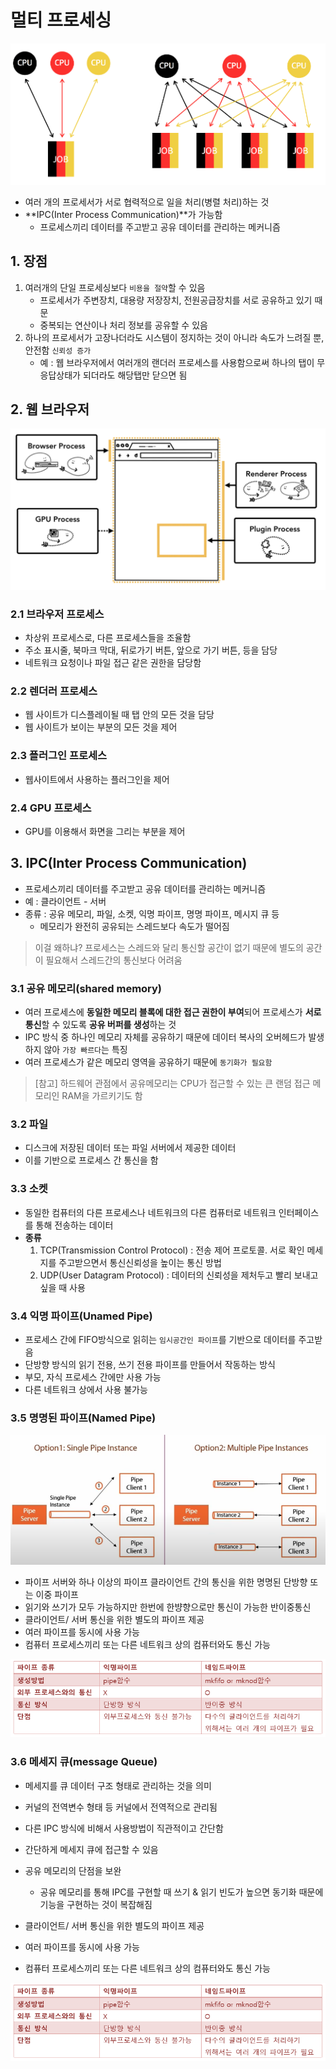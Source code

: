 # 멀티 프로세싱

![img](../../img/multipro.PNG)

- 여러 개의 프로세서가 서로 협력적으로 일을 처리(병렬 처리)하는 것
- **IPC(Inter Process Communication)**가 가능함
    - 프로세스끼리 데이터를 주고받고 공유 데이터를 관리하는 메커니즘


## 1. 장점

1. 여러개의 단일 프로세싱보다 `비용을 절약`할 수 있음
    - 프로세서가 주변장치, 대용량 저장장치, 전원공급장치를 서로 공유하고 있기 때문
    - 중복되는 연산이나 처리 정보를 공유할 수 있음
2. 하나의 프로세서가 고장나더라도 시스템이 정지하는 것이 아니라 속도가 느려질 뿐, 안전함 `신뢰성 증가`
    - 예 : 웹 브라우저에서 여러개의 랜더러 프로세스를 사용함으로써 하나의 탭이 무응답상태가 되더라도 해당탭만 닫으면 됨


## 2. 웹 브라우저

![img](../../img/webbrowser.png)

### 2.1 브라우저 프로세스

- 차상위 프로세스로, 다른 프로세스들을 조율함
- 주소 표시줄, 북마크 막대, 뒤로가기 버튼, 앞으로 가기 버튼, 등을 담당
- 네트워크 요청이나 파일 접근 같은  권한을 담당함

### 2.2 렌더러 프로세스

- 웹 사이트가 디스플레이될 때 탭 안의 모든 것을 담당
- 웹 사이트가 보이는 부분의 모든 것을 제어

### 2.3 플러그인 프로세스

- 웹사이트에서 사용하는 플러그인을 제어

### 2.4 GPU 프로세스

- GPU를 이용해서 화면을 그리는 부분을 제어



## 3. IPC(Inter Process Communication)

- 프로세스끼리 데이터를 주고받고 공유 데이터를 관리하는 메커니즘
- 예 : 클라이언트 - 서버
- 종류 : 공유 메모리, 파일, 소켓, 익명 파이프, 명명 파이프, 메시지 큐 등
    - 메모리가 완전히 공유되는 스레드보다 속도가 떨어짐

> 이걸  왜하냐?
> 프로세스는 스레드와 달리 통신할 공간이 없기 때문에 별도의 공간이 필요해서 스레드간의 통신보다 어려움

### 3.1 공유 메모리(shared memory)

- 여러 프로세스에 **동일한 메모리 블록에 대한 접근 권한이 부여**되어 프로세스가 **서로 통신**할 수 있도록 **공유 버퍼를 생성**하는 것
- IPC 방식 중 하나인 메모리 자체를 공유하기 때문에 데이터 복사의 오버헤드가 발생하지 않아 `가장 빠르다`는 특징
- 여러 프로세스가 같은 메모리 영역을 공유하기 때문에 `동기화가 필요함`

> [참고] 하드웨어 관점에서 공유메모리는 CPU가 접근할 수 있는 큰 랜덤 접근 메모리인 RAM을 가르키기도 함

### 3.2 파일

- 디스크에 저장된 데이터 또는 파일 서버에서 제공한 데이터
- 이를 기반으로 프로세스 간 통신을 함

### 3.3 소켓

- 동일한 컴퓨터의 다른 프로세스나 네트워크의 다른 컴퓨터로 네트워크 인터페이스를 통해 전송하는 데이터
- **종류**
    1. TCP(Transmission Control Protocol) : 전송 제어 프로토콜. 서로 확인 메세지를 주고받으면서 통신신뢰성을 높이는 통신 방법
    2. UDP(User Datagram Protocol) : 데이터의 신뢰성을 제처두고 빨리 보내고 싶을 때 사용

### 3.4 익명 파이프(Unamed Pipe)

- 프로세스 간에 FIFO방식으로 읽히는 `임시공간인 파이프`를 기반으로 데이터를 주고받음
- 단방향 방식의 읽기 전용, 쓰기 전용 파이프를 만들어서 작동하는 방식
- 부모, 자식 프로세스 간에만 사용 가능
- 다른 네트워크 상에서 사용 불가능

### 3.5 명명된 파이프(Named Pipe)

![img](../../img/namedpip.PNG)

- 파이프 서버와 하나 이상의 파이프 클라이언트 간의 통신을 위한 명명된 단방향 또는 이중 파이프
- 읽기와 쓰기가 모두 가능하지만 한번에 한뱡향으로만 통신이 가능한 반이중통신
- 클라이언트/ 서버 통신을 위한 별도의 파이프 제공
- 여러 파이프를 동시에 사용 가능
- 컴퓨터 프로세스끼리 또는 다른 네트워크 상의 컴퓨터와도 통신 가능


![img](../../img/pipe.PNG)

### 3.6 메세지 큐(message Queue)

- 메세지를 큐 데이터 구조 형태로 관리하는 것을 의미
- 커널의 전역변수 형태 등 커널에서 전역적으로 관리됨
- 다른 IPC 방식에 비해서 사용방법이 직관적이고 간단함
- 간단하게 메세지 큐에 접근할 수 있음
- 공유 메모리의 단점을 보완
    - 공유 메모리를 통해 IPC를 구현할 때 쓰기 & 읽기 빈도가 높으면 동기화 때문에 기능을 구현하는 것이 복잡해짐

- 클라이언트/ 서버 통신을 위한 별도의 파이프 제공
- 여러 파이프를 동시에 사용 가능
- 컴퓨터 프로세스끼리 또는 다른 네트워크 상의 컴퓨터와도 통신 가능


![img](../../img/pipe.PNG)
